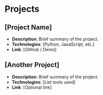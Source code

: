 # Projects

## [Project Name]
- **Description**: Brief summary of the project.  
- **Technologies**: [Python, JavaScript, etc.]  
- **Link**: [GitHub / Demo]

## [Another Project]
- **Description**: Brief summary of the project.  
- **Technologies**: [List tools used]  
- **Link**: [Optional link]
